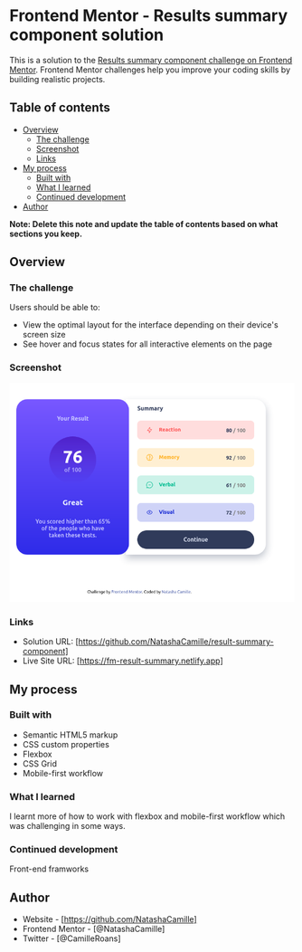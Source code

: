 # Frontend Mentor - Results summary component solution

This is a solution to the [Results summary component challenge on Frontend Mentor](https://www.frontendmentor.io/challenges/results-summary-component-CE_K6s0maV). Frontend Mentor challenges help you improve your coding skills by building realistic projects. 

## Table of contents

- [Overview](#overview)
  - [The challenge](#the-challenge)
  - [Screenshot](#screenshot)
  - [Links](#links)
- [My process](#my-process)
  - [Built with](#built-with)
  - [What I learned](#what-i-learned)
  - [Continued development](#continued-development)
- [Author](#author)


**Note: Delete this note and update the table of contents based on what sections you keep.**

## Overview

### The challenge

Users should be able to:

- View the optimal layout for the interface depending on their device's screen size
- See hover and focus states for all interactive elements on the page

### Screenshot

![](./images/Screenshot.png)



### Links

- Solution URL: [https://github.com/NatashaCamille/result-summary-component]
- Live Site URL: [https://fm-result-summary.netlify.app]

## My process

### Built with

- Semantic HTML5 markup
- CSS custom properties
- Flexbox
- CSS Grid
- Mobile-first workflow

### What I learned

I learnt more of how to work with flexbox and mobile-first workflow which was challenging in some ways.

### Continued development

Front-end framworks

## Author

- Website - [https://github.com/NatashaCamille]
- Frontend Mentor - [@NatashaCamille]
- Twitter - [@CamilleRoans]


